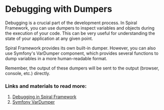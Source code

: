 # Debugging with Dumpers

Debugging is a crucial part of the development process. In Spiral Framework, you can use dumpers to inspect variables and objects during the execution of your code. This can be very useful for understanding the state of your application at any given point.

Spiral Framework provides its own built-in dumper. However, you can also use Symfony's VarDumper component, which provides several functions to dump variables in a more human-readable format.

Remember, the output of these dumpers will be sent to the output (browser, console, etc.) directly.

### Links and materials to read more:
1. [Debugging in Spiral Framework](https://spiral.dev/docs/basics-debug/current/en)
2. [Symfony VarDumper](https://symfony.com/doc/current/components/var_dumper.html)
